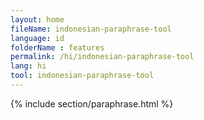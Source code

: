 ```yaml
---
layout: home
fileName: indonesian-paraphrase-tool
language: id
folderName : features
permalink: /hi/indonesian-paraphrase-tool
lang: hi
tool: indonesian-paraphrase-tool
---
```

{% include section/paraphrase.html %}